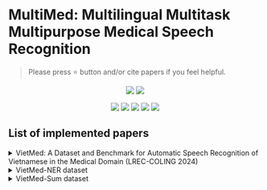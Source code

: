 # MultiMed: Multilingual Multitask Multipurpose Medical Speech Recognition

> Please press ⭐ button and/or cite papers if you feel helpful.

<p align="center">
<img src="https://img.shields.io/badge/Last%20updated%20on-10.04.2024-brightgreen?style=for-the-badge">
<img src="https://img.shields.io/badge/Written%20by-Le%20Duc%20Khai-pink?style=for-the-badge"> 
</p>

<p align="center">
<img src="https://img.shields.io/badge/Speech Recognition-white"> 
<img src="https://img.shields.io/badge/Natural Language Processing-white">
<img src="https://img.shields.io/badge/Machine Learning-white">     
<img src="https://img.shields.io/badge/Deep Learning-white">      
<img src="https://img.shields.io/badge/AI for Healthcare-white">
</p>

## List of implemented papers

<details><summary>VietMed: A Dataset and Benchmark for Automatic Speech Recognition of Vietnamese in the Medical Domain (LREC-COLING 2024) </summary><p>

* [Main page](VietMed/README.md)

* **Abstract:**
Due to privacy restrictions, there's a shortage of publicly available speech recognition datasets in the medical domain. In this work, we present VietMed - a Vietnamese speech recognition dataset in the medical domain comprising 16h of labeled medical speech, 1000h of unlabeled medical speech and 1200h of unlabeled general-domain speech. To our best knowledge, VietMed is by far the world's largest public medical speech recognition dataset in 7 aspects: total duration, number of speakers, diseases, recording conditions, speaker roles, unique medical terms and accents. VietMed is also by far the largest public Vietnamese speech dataset in terms of total duration. Additionally, we are the first to present a medical ASR dataset covering all ICD-10 disease groups and all accents within a country. Moreover, we release the first public large-scale pre-trained models for Vietnamese ASR, w2v2-Viet and XLSR-53-Viet, along with the first public large-scale fine-tuned models for medical ASR. Even without any medical data in unsupervised pre-training, our best pre-trained model XLSR-53-Viet generalizes very well to the medical domain by outperforming state-of-the-art XLSR-53, from 51.8% to 29.6% WER on test set (a relative reduction of more than 40%). All code, data and models are made publicly available here: https://github.com/leduckhai/MultiMed
    
* **Citation:**
Please cite this paper https://arxiv.org/abs/2404.05659

``` bibtex
@inproceedings{VietMed_dataset,
  title={VietMed: A Dataset and Benchmark for Automatic Speech Recognition of Vietnamese in the Medical Domain}, 
  author={Khai Le-Duc},
  year={2024},
  booktitle = {Proceedings of the Joint International Conference on Computational Linguistics, Language Resources and Evaluation (LREC-COLING 2024)},
}
```
</p></details>

<details><summary>VietMed-NER dataset</summary><p>
Due to the double-blind review at ACL 2024, request of data and models will be processed after paper notification.
</p></details>

<details><summary>VietMed-Sum dataset</summary><p>
Due to the double-blind review at Interspeech 2024, request of data and models will be processed after paper notification.
</p></details>
